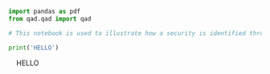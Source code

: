 
```python
import pandas as pdf
from qad.qad import qad
```
```python
# This notebook is used to illustrate how a security is identified throughout qad.
```
```python
print('HELLO')
```
    HELLO
